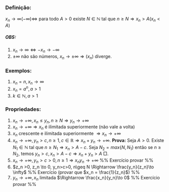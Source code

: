 ### Definição:
$x_n\to \infty (-\infty) \iff$ para todo $A>0$ existe $N\in \mathbb{N}$ tal que $n\geq N \Rightarrow x_n >A (x_n<A)$ 
##### OBS:
1. $x_n \to \infty \iff -x_n \to -\infty$ 
2. $\pm \infty$ não são números, $x_n \to \pm \infty \Rightarrow (x_n)$ diverge.

### Exemplos:
1. $x_n = n, x_n \to \infty$
2. $x_n = a^n, a>1$
3. $k\in \mathbb{N}, a>1$

### Propriedades:
1. $x_n \to +\infty, x_n\leq y_n, n\geq N \Rightarrow y_n \to +\infty$
2. $x_n \to +\infty \Rightarrow x_n$ é ilimitada superiormente (não vale a volta)
3. $x_n$ crescente e ilimitada superiormente $\Rightarrow x_n \to +\infty$
4. $x_n \to +\infty,  y_n > c, n\geq 1, c\in \mathbb{R} \Rightarrow x_n+y_n \to +\infty$.
	**Prova:**
	Seja $A>0$. Existe $N_1 \in \mathbb{N}$ tal que $n\geq N_1 \Rightarrow x_n > A-c$. Seja $N_2 = max\{N, N_1\}$ então se $n\geq N_2$, temos $y_n>c, x_n > A-c \Rightarrow x_n+y_n > A \ \Box$.
5. $x_n \to +\infty, y_n > c > 0, n\geq 1 \Rightarrow x_ny_n\to +\infty$ %% Exercício provar %%
6. $z_n >0, z_n \to 0, y_n>c>0, n\geq N \Rightarrow \frac{y_n}{z_n}\to \infty$ %% Exercício (provar que $x_n = \frac{1}{z_n}$) %% 
7. $y_n \to +\infty, x_n$ limitada $\Rightarrow \frac{x_n}{y_n}\to 0$ %% Exercício provar %%